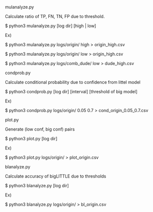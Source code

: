 mulanalyze.py

Calculate ratio of TP, FN, TN, FP due to threshold.

$ python3 mulanalyze.py [log dir] [high | low]

Ex)

$ python3 mulanalyze.py logs/origin/ high > origin_high.csv

$ python3 mulanalyze.py logs/origin/ low > origin_high.csv

$ python3 mulanalyze.py logs/comb_dude/ low > dude_high.csv



condprob.py

Calculate conditional probability due to confidence from littel model

$ python3 condprob.py [log dir] [interval] [threshold of big model]

Ex)

$ python3 condprob.py logs/origin/ 0.05 0.7 > cond_origin_0.05_0.7.csv



plot.py

Generate (low conf, big conf) pairs

$ python3 plot.py [log dir]

Ex)

$ python3 plot.py logs/origin/ > plot_origin.csv



blanalyze.py

Calculate accuracy of bigLITTLE due to thresholds

$ python3 blanalyze.py [log dir]

Ex)

$ python3 blanalyze.py logs/origin/ > bl_origin.csv
